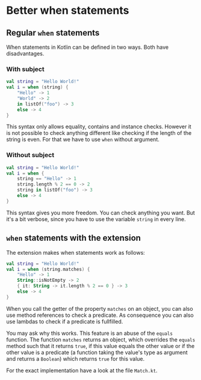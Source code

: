 # Better when statements

## Regular `when` statements

When statements in Kotlin can be defined in two ways. Both have disadvantages.

### With subject

```kotlin
val string = "Hello World!"
val i = when (string) {
    "Hello" -> 1
    "World" -> 2
    in listOf("foo") -> 3
    else -> 4
}
```

This syntax only allows equality, contains and instance checks. However it is
not possible to check anything different like checking if the length of the
string is even. For that we have to use `when` without argument.


### Without subject

```kotlin
val string = "Hello World!"
val i = when {
    string == "Hello" -> 1
    string.length % 2 == 0 -> 2
    string in listOf("foo") -> 3
    else -> 4
}
```

This syntax gives you more freedom. You can check anything you want. But it's a
bit verbose, since you have to use the variable `string` in every line.

## `when` statements with the extension

The extension makes when statements work as follows:

```kotlin
val string = "Hello World!"
val i = when (string.matches) {
    "Hello" -> 1
    String::isNotEmpty -> 2
    { it: String -> it.length % 2 == 0 } -> 3
    else -> 4
}
```

When you call the getter of the property `matches` on an object, you can also
use method references to check a predicate. As consequence you can also use
lambdas to check if a predicate is fullfilled.

You may ask why this works. This feature is an abuse of the `equals` function.
The function `matches` returns an object, which overrides the `equals` method
such that it returns `true`, if this value equals the other value or if the other
value is a predicate (a function taking the value's type as argument and returns
a `Boolean`) which returns `true` for this value.

For the exact implementation have a look at the file `Match.kt`.
